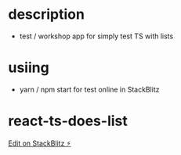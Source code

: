 # description
- test / workshop app for simply test TS with lists 

# usiing
- yarn / npm start for test online in StackBlitz

# react-ts-does-list

[Edit on StackBlitz ⚡️](https://stackblitz.com/edit/react-ts-does-list)